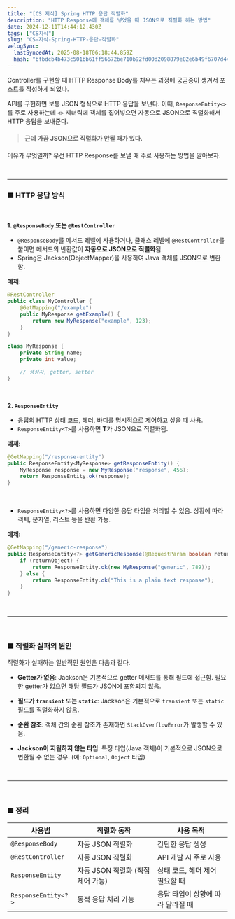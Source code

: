 ```yaml
---
title: "[CS 지식] Spring HTTP 응답 직렬화"
description: "HTTP Response에 객체를 넣었을 때 JSON으로 직렬화 하는 방법"
date: 2024-12-11T14:44:12.430Z
tags: ["CS지식"]
slug: "CS-지식-Spring-HTTP-응답-직렬화"
velogSync:
  lastSyncedAt: 2025-08-18T06:18:44.859Z
  hash: "bfbdcb4b473c501bb61ff56672be710b92fd00d2098879e82e6b49f6707d44d1"
---
```


Controller를 구현할 때 HTTP Response Body를 채우는 과정에 궁금증이 생겨서 포스트를 작성하게 되었다.

API를 구현하면 보통 JSON 형식으로 HTTP 응답을 보낸다.
이때, `ResponseEntity<>`를 주로 사용하는데 `<>` 제너릭에 객체를 집어넣으면 자동으로 JSON으로 직렬화해서 HTTP 응답을 보내준다.


> #### 근데 가끔 JSON으로 직렬화가 안될 때가 있다.

이유가 무엇일까?
우선 HTTP Response를 보낼 때 주로 사용하는 방법을 알아보자.

<br>

---

### ■ HTTP 응답 방식

<br>

__1. `@ResponseBody` 또는 `@RestController`__
- `@ResponseBody`를 메서드 레벨에 사용하거나, 클래스 레벨에 `@RestController`를 붙이면 메서드의 반환값이 **자동으로 JSON으로 직렬화**됨.
- Spring은 Jackson(ObjectMapper)을 사용하여 Java 객체를 JSON으로 변환함.

**예제:**
```java
@RestController
public class MyController {
    @GetMapping("/example")
    public MyResponse getExample() {
        return new MyResponse("example", 123);
    }
}

class MyResponse {
    private String name;
    private int value;

    // 생성자, getter, setter
}
```
<br>

__2. `ResponseEntity`__
- 응답의 HTTP 상태 코드, 헤더, 바디를 명시적으로 제어하고 싶을 때 사용.
- `ResponseEntity<T>`를 사용하면 **T**가 JSON으로 직렬화됨.

**예제:**
```java
@GetMapping("/response-entity")
public ResponseEntity<MyResponse> getResponseEntity() {
    MyResponse response = new MyResponse("response", 456);
    return ResponseEntity.ok(response);
}
```

<br>

- `ResponseEntity<?>`를 사용하면 다양한 응답 타입을 처리할 수 있음. 상황에 따라 객체, 문자열, 리스트 등을 반환 가능.

**예제:**
```java
@GetMapping("/generic-response")
public ResponseEntity<?> getGenericResponse(@RequestParam boolean returnObject) {
    if (returnObject) {
        return ResponseEntity.ok(new MyResponse("generic", 789));
    } else {
        return ResponseEntity.ok("This is a plain text response");
    }
}
```

<br>

---

<br>

### ■ 직렬화 실패의 원인

직렬화가 실패하는 일반적인 원인은 다음과 같다.

- **Getter가 없음**: Jackson은 기본적으로 getter 메서드를 통해 필드에 접근함. 필요한 getter가 없으면 해당 필드가 JSON에 포함되지 않음.

- **필드가 `transient` 또는 `static`**: Jackson은 기본적으로 `transient` 또는 `static` 필드를 직렬화하지 않음.

- **순환 참조**: 객체 간의 순환 참조가 존재하면 `StackOverflowError`가 발생할 수 있음.

- **Jackson이 지원하지 않는 타입**: 특정 타입(Java 객체)이 기본적으로 JSON으로 변환될 수 없는 경우. (예: `Optional`, `Object` 타입)

<br>

---

<br>

### ■ 정리
| 사용법             | 직렬화 동작             | 사용 목적                       |
|-------------------|-----------------------|--------------------------------|
| `@ResponseBody`   | 자동 JSON 직렬화        | 간단한 응답 생성                 |
| `@RestController` | 자동 JSON 직렬화        | API 개발 시 주로 사용             |
| `ResponseEntity`  | 자동 JSON 직렬화 (직접 제어 가능) | 상태 코드, 헤더 제어 필요할 때       |
| `ResponseEntity<?>` | 동적 응답 처리 가능     | 응답 타입이 상황에 따라 달라질 때     |



